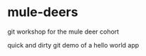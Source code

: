 mule-deers
==========

git workshop for the mule deer cohort

quick and dirty git demo of a hello world app

